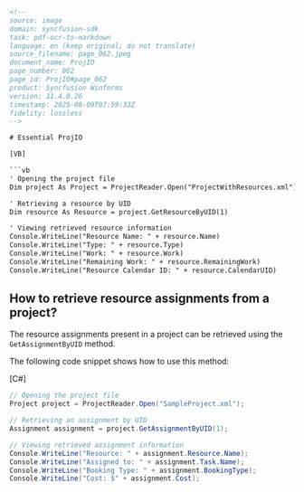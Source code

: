 ```html
<!-- 
source: image
domain: syncfusion-sdk
task: pdf-ocr-to-markdown
language: en (keep original; do not translate)
source_filename: page_062.jpeg
document_name: ProjIO
page_number: 062
page_id: ProjIO#page_062
product: Syncfusion Winforms
version: 11.4.0.26
timestamp: 2025-08-09T07:59:33Z
fidelity: lossless
-->

# Essential ProjIO

[VB]

```vb
' Opening the project file
Dim project As Project = ProjectReader.Open("ProjectWithResources.xml")

' Retrieving a resource by UID
Dim resource As Resource = project.GetResourceByUID(1)

' Viewing retrieved resource information
Console.WriteLine("Resource Name: " + resource.Name)
Console.WriteLine("Type: " + resource.Type)
Console.WriteLine("Work: " + resource.Work)
Console.WriteLine("Remaining Work: " + resource.RemainingWork)
Console.WriteLine("Resource Calendar ID: " + resource.CalendarUID)
```

## How to retrieve resource assignments from a project?

The resource assignments present in a project can be retrieved using the `GetAssignmentByUID` method.

The following code snippet shows how to use this method:

[C#]

```csharp
// Opening the project file
Project project = ProjectReader.Open("SampleProject.xml");

// Retrieving an assignment by UID
Assignment assignment = project.GetAssignmentByUID(1);

// Viewing retrieved assignment information
Console.WriteLine("Resource: " + assignment.Resource.Name);
Console.WriteLine("Assigned to: " + assignment.Task.Name);
Console.WriteLine("Booking Type: " + assignment.BookingType);
Console.WriteLine("Cost: $" + assignment.Cost);
```
```